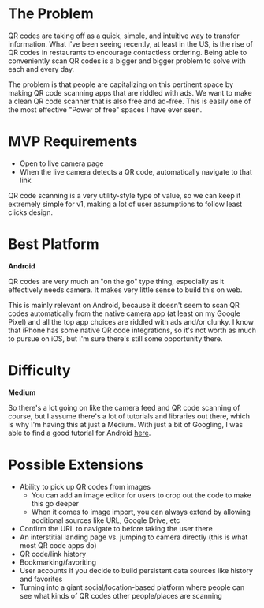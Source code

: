 # The Problem
QR codes are taking off as a quick, simple, and intuitive way to transfer information. What I've been seeing recently, at least in the US, is the rise of QR codes in restaurants to encourage contactless ordering. Being able to conveniently scan QR codes is a bigger and bigger problem to solve with each and every day.

The problem is that people are capitalizing on this pertinent space by making QR code scanning apps that are riddled with ads. We want to make a clean QR code scanner that is also free and ad-free. This is easily one of the most effective "Power of free" spaces I have ever seen.

# MVP Requirements
- Open to live camera page
- When the live camera detects a QR code, automatically navigate to that link

QR code scanning is a very utility-style type of value, so we can keep it extremely simple for v1, making a lot of user assumptions to follow least clicks design.

# Best Platform
**Android**

QR codes are very much an "on the go" type thing, especially as it effectively needs camera. It makes very little sense to build this on web.

This is mainly relevant on Android, because it doesn't seem to scan QR codes automatically from the native camera app (at least on my Google Pixel) and all the top app choices are riddled with ads and/or clunky. I know that iPhone has some native QR code integrations, so it's not worth as much to pursue on iOS, but I'm sure there's still some opportunity there.

# Difficulty
**Medium**

So there's a lot going on like the camera feed and QR code scanning of course, but I assume there's a lot of tutorials and libraries out there, which is why I'm having this at just a Medium. With just a bit of Googling, I was able to find a good tutorial for Android [here](https://learntodroid.com/how-to-create-a-qr-code-scanner-app-in-android/).

# Possible Extensions
- Ability to pick up QR codes from images
  - You can add an image editor for users to crop out the code to make this go deeper
  - When it comes to image import, you can always extend by allowing additional sources like URL, Google Drive, etc
- Confirm the URL to navigate to before taking the user there
- An interstitial landing page vs. jumping to camera directly (this is what most QR code apps do)
- QR code/link history
- Bookmarking/favoriting
- User accounts if you decide to build persistent data sources like history and favorites
- Turning into a giant social/location-based platform where people can see what kinds of QR codes other people/places are scanning
